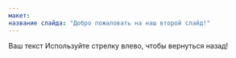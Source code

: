 ```yaml
---
макет: 
название слайда: "Добро пожаловать на наш второй слайд!"
---
```

Ваш текст 
Используйте стрелку влево, чтобы вернуться назад!
